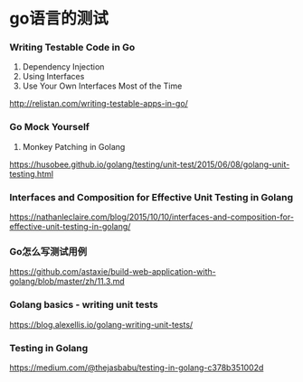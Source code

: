 go语言的测试
=======

### Writing Testable Code in Go 
1. Dependency Injection
2. Using Interfaces
3. Use Your Own Interfaces Most of the Time

http://relistan.com/writing-testable-apps-in-go/

### Go Mock Yourself
1. Monkey Patching in Golang

https://husobee.github.io/golang/testing/unit-test/2015/06/08/golang-unit-testing.html


### Interfaces and Composition for Effective Unit Testing in Golang

https://nathanleclaire.com/blog/2015/10/10/interfaces-and-composition-for-effective-unit-testing-in-golang/


### Go怎么写测试用例

https://github.com/astaxie/build-web-application-with-golang/blob/master/zh/11.3.md

### Golang basics - writing unit tests

https://blog.alexellis.io/golang-writing-unit-tests/


### Testing in Golang
https://medium.com/@thejasbabu/testing-in-golang-c378b351002d
